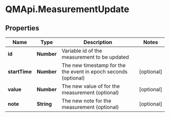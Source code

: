 # QMApi.MeasurementUpdate

## Properties
Name | Type | Description | Notes
------------ | ------------- | ------------- | -------------
**id** | **Number** | Variable id of the measurement to be updated | 
**startTime** | **Number** | The new timestamp for the the event in epoch seconds (optional) | [optional] 
**value** | **Number** | The new value of for the measurement (optional) | [optional] 
**note** | **String** | The new note for the measurement (optional) | [optional] 


